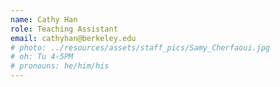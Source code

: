 ```yaml
---
name: Cathy Han
role: Teaching Assistant
email: cathyhan@berkeley.edu
# photo: ../resources/assets/staff_pics/Samy_Cherfaoui.jpg
# oh: Tu 4-5PM
# pronouns: he/him/his
---
```

